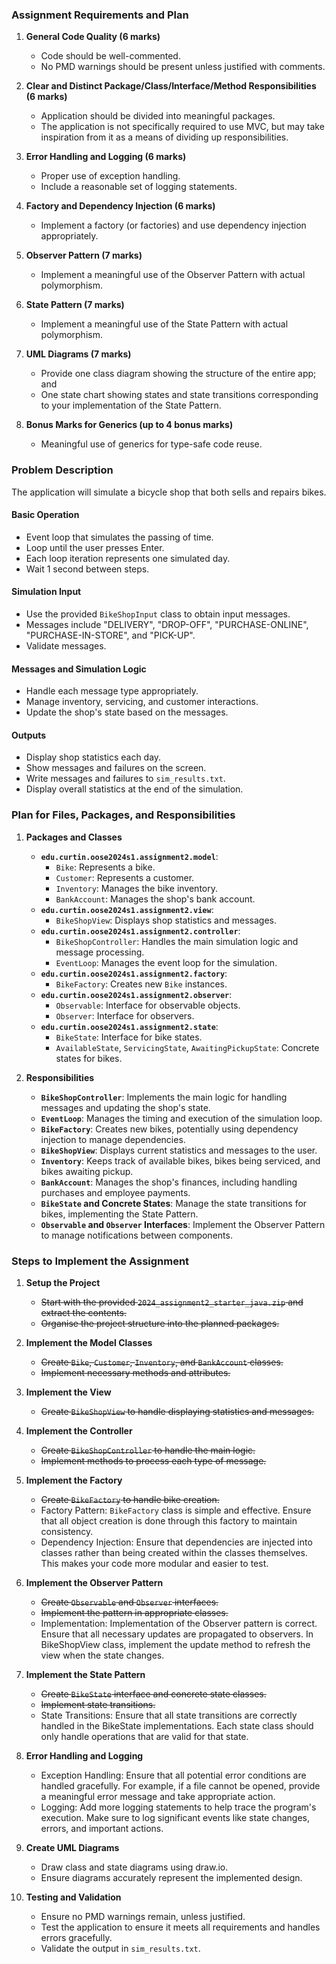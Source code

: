 ### Assignment Requirements and Plan

1. **General Code Quality (6 marks)**
    - Code should be well-commented.
    - No PMD warnings should be present unless justified with comments.

2. **Clear and Distinct Package/Class/Interface/Method Responsibilities (6 marks)**
    - Application should be divided into meaningful packages.
    - The application is not specifically required to use MVC, but may take inspiration from it as a means of dividing up responsibilities.

3. **Error Handling and Logging (6 marks)**
    - Proper use of exception handling.
    - Include a reasonable set of logging statements.

4. **Factory and Dependency Injection (6 marks)**
    - Implement a factory (or factories) and use dependency injection appropriately.

5. **Observer Pattern (7 marks)**
    - Implement a meaningful use of the Observer Pattern with actual polymorphism.

6. **State Pattern (7 marks)**
    - Implement a meaningful use of the State Pattern with actual polymorphism.

7. **UML Diagrams (7 marks)**
    - Provide one class diagram showing the structure of the entire app; and
    - One state chart showing states and state transitions corresponding to your implementation of the State Pattern.

8. **Bonus Marks for Generics (up to 4 bonus marks)**
    - Meaningful use of generics for type-safe code reuse.

### Problem Description

The application will simulate a bicycle shop that both sells and repairs bikes.

#### Basic Operation
- Event loop that simulates the passing of time.
- Loop until the user presses Enter.
- Each loop iteration represents one simulated day.
- Wait 1 second between steps.

#### Simulation Input
- Use the provided `BikeShopInput` class to obtain input messages.
- Messages include "DELIVERY", "DROP-OFF", "PURCHASE-ONLINE", "PURCHASE-IN-STORE", and "PICK-UP".
- Validate messages.

#### Messages and Simulation Logic
- Handle each message type appropriately.
- Manage inventory, servicing, and customer interactions.
- Update the shop's state based on the messages.

#### Outputs
- Display shop statistics each day.
- Show messages and failures on the screen.
- Write messages and failures to `sim_results.txt`.
- Display overall statistics at the end of the simulation.

### Plan for Files, Packages, and Responsibilities

1. **Packages and Classes**
    - **`edu.curtin.oose2024s1.assignment2.model`**:
        - `Bike`: Represents a bike.
        - `Customer`: Represents a customer.
        - `Inventory`: Manages the bike inventory.
        - `BankAccount`: Manages the shop's bank account.
    - **`edu.curtin.oose2024s1.assignment2.view`**:
        - `BikeShopView`: Displays shop statistics and messages.
    - **`edu.curtin.oose2024s1.assignment2.controller`**:
        - `BikeShopController`: Handles the main simulation logic and message processing.
        - `EventLoop`: Manages the event loop for the simulation.
    - **`edu.curtin.oose2024s1.assignment2.factory`**:
        - `BikeFactory`: Creates new `Bike` instances.
    - **`edu.curtin.oose2024s1.assignment2.observer`**:
        - `Observable`: Interface for observable objects.
        - `Observer`: Interface for observers.
    - **`edu.curtin.oose2024s1.assignment2.state`**:
        - `BikeState`: Interface for bike states.
        - `AvailableState`, `ServicingState`, `AwaitingPickupState`: Concrete states for bikes.

2. **Responsibilities**
    - **`BikeShopController`**: Implements the main logic for handling messages and updating the shop's state.
    - **`EventLoop`**: Manages the timing and execution of the simulation loop.
    - **`BikeFactory`**: Creates new bikes, potentially using dependency injection to manage dependencies.
    - **`BikeShopView`**: Displays current statistics and messages to the user.
    - **`Inventory`**: Keeps track of available bikes, bikes being serviced, and bikes awaiting pickup.
    - **`BankAccount`**: Manages the shop's finances, including handling purchases and employee payments.
    - **`BikeState` and Concrete States**: Manage the state transitions for bikes, implementing the State Pattern.
    - **`Observable` and `Observer` Interfaces**: Implement the Observer Pattern to manage notifications between components.

### Steps to Implement the Assignment

1. **Setup the Project**
    - ~~Start with the provided `2024_assignment2_starter_java.zip` and extract the contents.~~
    - ~~Organise the project structure into the planned packages.~~

2. **Implement the Model Classes**
    - ~~Create `Bike`, `Customer`, `Inventory`, and `BankAccount` classes.~~
    - ~~Implement necessary methods and attributes.~~

3. **Implement the View**
    - ~~Create `BikeShopView` to handle displaying statistics and messages.~~

4. **Implement the Controller**
    - ~~Create `BikeShopController` to handle the main logic.~~
    - ~~Implement methods to process each type of message.~~

5. **Implement the Factory**
    - ~~Create `BikeFactory` to handle bike creation.~~
    - Factory Pattern: `BikeFactory` class is simple and effective. Ensure that all object creation is done through this factory to maintain consistency. 
    - Dependency Injection: Ensure that dependencies are injected into classes rather than being created within the classes themselves. This makes your code more modular and easier to test.

6. **Implement the Observer Pattern**
    - ~~Create `Observable` and `Observer` interfaces.~~
    - ~~Implement the pattern in appropriate classes.~~
    - Implementation: Implementation of the Observer pattern is correct. Ensure that all necessary updates are propagated to observers. In BikeShopView class, implement the update method to refresh the view when the state changes.

7. **Implement the State Pattern**
    - ~~Create `BikeState` interface and concrete state classes.~~
    - ~~Implement state transitions.~~
    - State Transitions: Ensure that all state transitions are correctly handled in the BikeState implementations. Each state class should only handle operations that are valid for that state.

8. **Error Handling and Logging**
   - Exception Handling: Ensure that all potential error conditions are handled gracefully. For example, if a file cannot be opened, provide a meaningful error message and take appropriate action.
   - Logging: Add more logging statements to help trace the program's execution. Make sure to log significant events like state changes, errors, and important actions.

9. **Create UML Diagrams**
    - Draw class and state diagrams using draw.io.
    - Ensure diagrams accurately represent the implemented design.

10. **Testing and Validation**
    - Ensure no PMD warnings remain, unless justified.
    - Test the application to ensure it meets all requirements and handles errors gracefully.
    - Validate the output in `sim_results.txt`.
